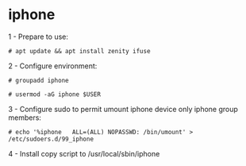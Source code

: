 # iphone
1 - Prepare to use:

`# apt update && apt install zenity ifuse`

2 - Configure environment:

`# groupadd iphone`

`# usermod -aG iphone $USER`
 
3 - Configure sudo to permit umount iphone device only iphone group members:

`# echo '%iphone   ALL=(ALL) NOPASSWD: /bin/umount' > /etc/sudoers.d/99_iphone`
	 	
4 - Install copy script to /usr/local/sbin/iphone
